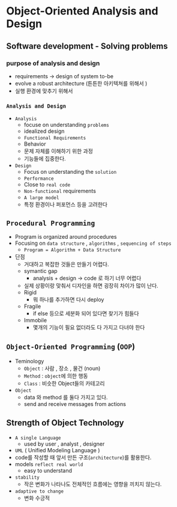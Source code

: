 # Object-Oriented Analysis and Design

## Software development - Solving problems

### purpose of analysis and design 
- requirements -> design of system to-be
- evolve a robust architecture (튼튼한 아키텍쳐를 위해서 )
- 실행 환경에 맞추기 위해서

### `Analysis and Design`
- `Analysis` 
    - focuse on understanding `problems`
    - idealized design
    - `Functional Requirements` 
    - Behavior
    - 문제 자체를 이해하기 위한 과정
    - 기능들에 집중한다.
- `Design`
    - Focus on understanding the `solution`
    - `Performance`
    - Close to `real code`
    - `Non-functional` requirements
    - `A large model`
    - 특정 환경이나 퍼포먼스 등을 고려한다

## `Procedural Programming`
- Program is organized around procedures
- Focusing on `data structure` , `algorithms` , `sequencing of steps`
    - `Program = Algorithm + Data Structure`
- 단점
    - 거대하고 복잡한 것들은 만들기 어렵다.
    - symantic gap
        - analysis + design -> code 로 하기 너무 어렵다
    - 실제 상황이랑 맞춰서 디자인을 하면 굉장히 차이가 많이 난다.
    - Rigid 
        - 뭐 하나를 추가하면 다시 deploy
    - Fragile 
        - if else 등으로 세분화 되어 있다면 찾기가 힘들다
    - Immobile
        - 몇개의 기능이 필요 없더라도 다 가지고 다녀야 한다

## `Object-Oriented Programming` (`OOP`)
- Teminology
    - `Object` : 사람 , 장소 , 물건 (noun)
    - `Method` : `object`에 의한 행동
    - `Class` : 비슷한 Object들의 카테고리
- `Object` 
    - data 와 method 를 둘다 가지고 있다.
    - send and receive messages from actions

## Strength of Object Technology 
- `A single Language` 
    - used by user , analyst , designer 
- `UML` ( Unified Modeling Language )
- code를 작성할 때 앞서 만든 구조(`architecture`)를 활용한다.
- models `reflect real world`
    - easy to understand 
- `stability`
    - 작은 변화가 나타나도 전체적인 흐름에는 영향을 끼치지 않는다.
- `adaptive to change`
    - 변화 수긍적

